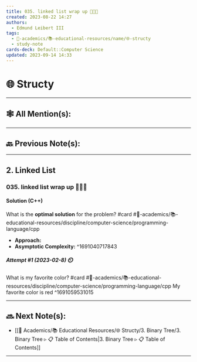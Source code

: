 ```yaml
---
title: 035. linked list wrap up 👨🏻‍🏫
created: 2023-08-22 14:27
authors:
  - Edmund Leibert III
tags:
  - 🔴-academics/📚-educational-resources/name/🌐-structy
  - study-note
cards-deck: Default::Computer Science
updated: 2023-09-14 14:33
---
```


# 🌐 Structy

---

## 🕸️ All Mention(s): 

---

## 🔙 Previous Note(s):

---

## 2. Linked List

### **035. linked list wrap up 👨🏻‍🏫**

#### Solution (C++)

What is the **optimal solution** for the problem? 
#card  #🔴-academics/📚-educational-resources/discipline/computer-science/programming-language/cpp
- **Approach:**
- **Asymptotic Complexity:**
^1691040717843

##### **Attempt #1 (2023-02-8) ⏲️**

What is my favorite color? 
#card  #🔴-academics/📚-educational-resources/discipline/computer-science/programming-language/cpp
My favorite color is red
^1691059531015

---

## 🔜 Next Note(s):
- [[🔴 Academics/📚 Educational Resources/🌐 Structy/3. Binary Tree/3. Binary Tree ▹ 📋 Table of Contents|3. Binary Tree ▹ 📋 Table of Contents]]

---
